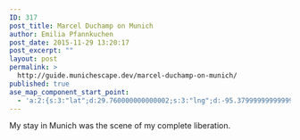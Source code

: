 ```yaml
---
ID: 317
post_title: Marcel Duchamp on Munich
author: Emilia Pfannkuchen
post_date: 2015-11-29 13:20:17
post_excerpt: ""
layout: post
permalink: >
  http://guide.munichescape.dev/marcel-duchamp-on-munich/
published: true
ase_map_component_start_point:
  - 'a:2:{s:3:"lat";d:29.760000000000002;s:3:"lng";d:-95.379999999999995;}'
---
```

My stay in Munich was the scene of my complete liberation.